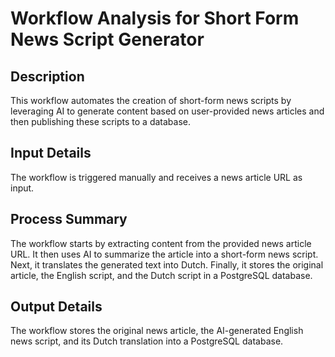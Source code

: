 # Workflow Analysis for Short Form News Script Generator

## Description
This workflow automates the creation of short-form news scripts by leveraging AI to generate content based on user-provided news articles and then publishing these scripts to a database.

## Input Details
The workflow is triggered manually and receives a news article URL as input.

## Process Summary
The workflow starts by extracting content from the provided news article URL. It then uses AI to summarize the article into a short-form news script. Next, it translates the generated text into Dutch. Finally, it stores the original article, the English script, and the Dutch script in a PostgreSQL database.

## Output Details
The workflow stores the original news article, the AI-generated English news script, and its Dutch translation into a PostgreSQL database.
